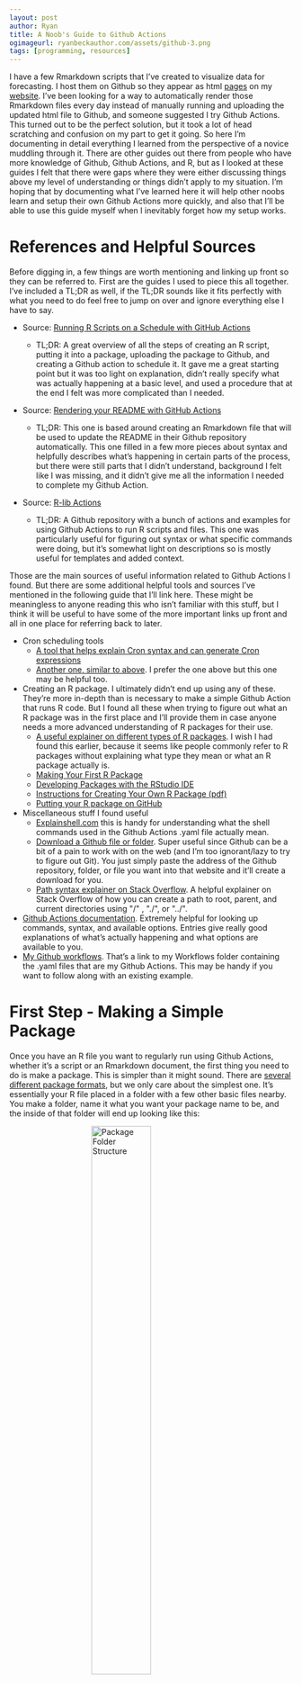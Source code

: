 ```yaml
---
layout: post
author: Ryan
title: A Noob's Guide to Github Actions
ogimageurl: ryanbeckauthor.com/assets/github-3.png
tags: [programming, resources]
---
```

I have a few Rmarkdown scripts that I’ve created to visualize data for forecasting. I host them on Github so they appear as html [pages](https://www.ryanbeckauthor.com/forecasting/Virginia_Vaccinations.html) on my [website](https://www.ryanbeckauthor.com/forecasting/Virginia_Vaccinations.html). I’ve been looking for a way to automatically render those Rmarkdown files every day instead of manually running and uploading the updated html file to Github, and someone suggested I try Github Actions. This turned out to be the perfect solution, but it took a lot of head scratching and confusion on my part to get it going. So here I’m documenting in detail everything I learned from the perspective of a novice muddling through it. There are other guides out there from people who have more knowledge of Github, Github Actions, and R, but as I looked at these guides I felt that there were gaps where they were either discussing things above my level of understanding or things didn’t apply to my situation. I’m hoping that by documenting what I’ve learned here it will help other noobs learn and setup their own Github Actions more quickly, and also that I’ll be able to use this guide myself when I inevitably forget how my setup works.


# References and Helpful Sources
Before digging in, a few things are worth mentioning and linking up front so they can be referred to. First are the guides I used to piece this all together. I’ve included a TL;DR as well, if the TL;DR sounds like it fits perfectly with what you need to do feel free to jump on over and ignore everything else I have to say.


* Source: [Running R Scripts on a Schedule with GitHub Actions](https://blog--simonpcouch.netlify.app/blog/r-github-actions-commit/)
    * TL;DR: A great overview of all the steps of creating an R script, putting it into a package, uploading the package to Github, and creating a Github action to schedule it. It gave me a great starting point but it was too light on explanation, didn’t really specify what was actually happening at a basic level, and used a procedure that at the end I felt was more complicated than I needed.


* Source: [Rendering your README with GitHub Actions](https://fromthebottomoftheheap.net/2020/04/30/rendering-your-readme-with-github-actions/)
    * TL;DR: This one is based around creating an Rmarkdown file that will be used to update the README in their Github repository automatically. This one filled in a few more pieces about syntax and helpfully describes what’s happening in certain parts of the process, but there were still parts that I didn’t understand, background I felt like I was missing, and it didn’t give me all the information I needed to complete my Github Action.


* Source: [R-lib Actions](https://github.com/r-lib/actions)
    * TL;DR: A Github repository with a bunch of actions and examples for using Github Actions to run R scripts and files. This one was particularly useful for figuring out syntax or what specific commands were doing, but it’s somewhat light on descriptions so is mostly useful for templates and added context.


Those are the main sources of useful information related to Github Actions I found. But there are some additional helpful tools and sources I’ve mentioned in the following guide that I’ll link here. These might be meaningless to anyone reading this who isn’t familiar with this stuff, but I think it will be useful to have some of the more important links up front and all in one place for referring back to later.


* Cron scheduling tools
    * [A tool that helps explain Cron syntax and can generate Cron expressions](https://crontab.guru/)
    * [Another one, similar to above](https://crontab.cronhub.io/). I prefer the one above but this one may be helpful too.
* Creating an R package. I ultimately didn’t end up using any of these. They’re more in-depth than is necessary to make a simple Github Action that runs R code. But I found all these when trying to figure out what an R package was in the first place and I’ll provide them in case anyone needs a more advanced understanding of R packages for their use.
    * [A useful explainer on different types of R packages](https://r-pkgs.org/package-structure-state.html). I wish I had found this earlier, because it seems like people commonly refer to R packages without explaining what type they mean or what an R package actually is.
    * [Making Your First R Package](https://tinyheero.github.io/jekyll/update/2015/07/26/making-your-first-R-package.html)
    * [Developing Packages with the RStudio IDE](https://support.rstudio.com/hc/en-us/articles/200486488-Developing-Packages-with-the-RStudio-IDE)
    * [Instructions for Creating Your Own R Package (pdf)](http://web.mit.edu/insong/www/pdf/rpackage_instructions.pdf)
    * [Putting your R package on GitHub](https://kbroman.org/pkg_primer/pages/github.html)
* Miscellaneous stuff I found useful
    * [Explainshell.com](https://explainshell.com/explain?cmd=git+commit+-am) this is handy for understanding what the shell commands used in the Github Actions .yaml file actually mean.
    * [Download a Github file or folder](https://download-directory.github.io/). Super useful since Github can be a bit of a pain to work with on the web (and I’m too ignorant/lazy to try to figure out Git). You just simply paste the address of the Github repository, folder, or file you want into that website and it’ll create a download for you.
    * [Path syntax explainer on Stack Overflow](https://superuser.com/questions/153165/what-does-represent-while-giving-path). A helpful explainer on Stack Overflow of how you can create a path to root, parent, and current directories using "/" , "./", or "../".
* [Github Actions documentation](https://docs.github.com/en/actions/learn-github-actions/understanding-github-actions). Extremely helpful for looking up commands, syntax, and available options. Entries give really good explanations of what’s actually happening and what options are available to you.
* [My Github workflows](https://github.com/ryooan/ryooan.github.io/tree/master/.github/workflows). That’s a link to my Workflows folder containing the .yaml files that are my Github Actions. This may be handy if you want to follow along with an existing example.


# First Step - Making a Simple Package
Once you have an R file you want to regularly run using Github Actions, whether it’s a script or an Rmarkdown document, the first thing you need to do is make a package. This is simpler than it might sound. There are [several different package formats](https://r-pkgs.org/package-structure-state.html), but we only care about the simplest one. It’s essentially your R file placed in a folder with a few other basic files nearby. You make a folder, name it what you want your package name to be, and the inside of that folder will end up looking like this:


  



<figure>
  <img src="{{site.url}}/assets/github-1.png" alt="Package Folder Structure" style="width:50%; margin:auto; display:block"/>
  <figcaption>Package Folder Structure</figcaption>
</figure>




Your R script or Rmarkdown file will go inside the "R" folder shown. The DESCRIPTION and NAMESPACE files just contain information about the package. We probably don’t even need the NAMESPACE file, but it doesn’t hurt to keep it either. We do need the DESCRIPTION file though, because we’ll use that for telling our Github Action what packages our R code needs.


To build your package you can either just manually create or copy the folder structure I’ve shown, or follow one of the procedures to generate a package I linked in the references section above. I recommend just copying and editing, feel free to [download and copy my files](https://github.com/ryooan/ryooan.github.io/tree/master/forecasting/FluPackage) (you can use the [Github directory downloader](https://download-directory.github.io/) I mentioned in the references section to download them).


The DESCRIPTION and NAMESPACE files can be edited as text documents in Notepad or your preferred text editor. One of my DESCRIPTION files looks like this:


  

<figure>
  <img src="{{site.url}}/assets/github-2.png" alt="DESCRIPTION File Contents" style="width:95%; margin:auto; display:block"/>
  <figcaption>DESCRIPTION File Contents</figcaption>
</figure>


You can edit the yellow highlighted information as you please, that’s just stuff that’s supposed to be information if someone else were to use or look at the package. The "Package" line should be changed to the name of the folder you put the DESCRIPTION and NAMESPACE files and "R" folder in because that’s the name of your package. The green highlighted lines under imports is what we really care about. We’re going to reference this stuff in our Github Action to tell Github what packages it needs to load to run our R file. Anything you call in your R script or Rmarkdown document with library() (e.g. library(tidyverse)), should go here. Otherwise you won’t have the proper libraries loaded to run your script.


Once you’re done editing the DESCRIPTION file you can save it as a .txt file and then rename it to delete the .txt extension. The NAMESPACE file in my packages just contains this: exportPattern("^[[:alpha:]]+"). I don’t know what that means or what that does. [According to this](https://methodsblog.com/2015/11/30/building-your-first-r-package/#:~:text=The%20NAMESPACE%20file%20allows%20R,use%20them%20in%20your%20code.) it’s just something that helps R packages talk to each other. The text in that file was just what was there when I generated a package in RStudio. I don’t think we really need the file, but it doesn’t seem to be hurting anything either so I left it there.


Side note: When creating a typical R package for others to use, you’re generally [not supposed to leave library() calls in your R script](https://stackoverflow.com/questions/64737686/why-library-or-require-should-not-be-used-in-a-r-package). It sounds like this can create errors for package users. However, I don’t think we care about this because our intent isn’t to distribute the package for others to use, we just want to put our R file in a package so it will be run automatically. If you intend to create a more traditional R package for distribution and others to use you probably need to take a deeper look at whether you’re following the appropriate best practices.


Once the files are edited, your package folder is named appropriately, and your R file is placed in the "R" folder the next step is to upload the package to Github. Just place it wherever in your Github repository you like.


# Create a .Github/Workflows Directory
Make a new folder called ".Github" in the root directory of your repository. It has to be in the root, otherwise it won’t work. Then in the ".Github" folder make a folder called "Workflows". This is where the .yaml files that define the workflows to be completed automatically will go. You can see the .Github/Workflows directory in [my repository](https://github.com/ryooan/ryooan.github.io) for an example.


# Create a Github Action
Next we’ll create the .yaml file that will define the Github Action. I’ll walk line by line through mine and try to explain my understanding of what each is doing.


  



<figure>
  <img src="{{site.url}}/assets/github-3.png" alt="Github Action Lines 1 through 16" style="width:95%; margin:auto; display:block"/>
  <figcaption>Github Action Lines 1 through 16</figcaption>
</figure>


First up, line 1. The "on:" line tells Github what will [trigger the action](https://docs.github.com/en/actions/using-workflows/triggering-a-workflow). There are multiple ways to trigger your action, such as by looking for a recent push to your repository or many other types of events. Mine is using a [schedule](https://docs.github.com/en/actions/using-workflows/events-that-trigger-workflows), which runs at specified intervals based on [cron syntax](https://crontab.guru/). My lines 1 through 3 tell the Github Action to trigger at 7 PM every day (in UTC, the timezone used on Github). You can tell it to run at time intervals instead if you want, such as by entering "*/10 * * * *" which would tell it to run every ten minutes (the most frequent Github allows is every 5 minutes).


At line 5 I define a [job](https://docs.github.com/en/actions/using-jobs/using-jobs-in-a-workflow). Each Github Action can have multiple jobs if you want, and the jobs will run in parallel (at the same time) if you define more than one. Line 6 is just what I’ve decided to call this job. Instead of "render’ you can put anything you want there, like "create-pizza-order" or whatever you want to describe your job as. Line 7 defines what [Github runner](https://docs.github.com/en/actions/using-github-hosted-runners/about-github-hosted-runners) will be used. But instead of directly defining it on this line the "{% raw %}${{{% endraw %}" syntax means it’s referring to a variable defined elsewhere, in this case it’s referring to "matrix.config.os" which is a variable defined on lines 13 through 15. Line 7 is telling the Github Action to run on the [Github runner](https://docs.github.com/en/actions/using-github-hosted-runners/about-github-hosted-runners) "windows-latest". That means that you’re choosing which virtual environment to run your commands on, in this case it means our R script or Rmarkdown file will run on that environment. You can choose from [several options](https://docs.github.com/en/actions/using-github-hosted-runners/about-github-hosted-runners) such as different Mac, Ubuntu, and Windows environments. I suggest using what you run locally. The example I followed used an Ubuntu environment, and I initially just kept that as is until I realized it was giving me errors because I didn’t have a certain package defined in my Rmarkdown document that it needed to work on an Ubuntu system.


I’m not entirely sure of the purpose of the "name" entry on line 9, but I think all it does is set the [name for the job](https://docs.github.com/en/actions/using-jobs/using-jobs-in-a-workflow#setting-a-name-for-a-job) for display somewhere on Github. In this case the name is set to show the operating system and the release of R used for the job.


Next up is lines 11 through 15. I don’t fully understand the purpose of the "strategy" section here. According to the Github documentation it’s one of the "[contexts](https://docs.github.com/en/actions/learn-github-actions/contexts)" available that can be used for different purposes. In this case I’m not sure if it’s really necessary, but within the strategy section several variables are defined for use elsewhere, such as the OS and R version. The "fail-fast" option seems to be something that could [cancel all in-progress jobs if one of your matrix jobs fails](https://docs.github.com/en/actions/using-workflows/workflow-syntax-for-github-actions#jobsjob_idstrategyfail-fast). I don’t know what that means and as far as I can tell there isn’t a matrix job actually happening here, so I’m not sure if this section is really necessary but I left it in from the example I modified since it seems to work fine without removing it.


  

<figure>
  <img src="{{site.url}}/assets/github-4.png" alt="Github Action Lines 17 through 34" style="width:95%; margin:auto; display:block"/>
  <figcaption>Github Action Lines 17 through 34</figcaption>
</figure>


Onto line 17. The "env" portion is [another context](https://docs.github.com/en/actions/learn-github-actions/contexts#env-context) where certain variables are set. Some of these variables just seem to be what I’ll call "trust me" variables, as in "a bunch of examples do it this way so just trust that they’re right". If you care about why or are suspicious they’re causing you trouble here’s some more info I found about each:


* R_REMOTES_NO_ERRORS_FROM_WARNINGS: If you’ve installed packages in R before you’ve probably seen some warnings pop up, this keeps those warnings [from turning into errors](https://github.com/r-lib/remotes#environment-variables) that could [mess up your Github Action](https://github.com/r-lib/remotes/issues/403).
* RSPM: RSPM seems to stand for "[R Studio Package Manager](https://github.com/r-lib/actions/tree/v2/setup-r)". I don’t think this line is necessary, but also it’s not hurting anything so I’m leaving it in. In [other examples](https://github.com/r-lib/actions/actions/runs/431266692/workflow) it seems to be calling a variable set under the matrix section, like we did with the OS. But the example I followed didn’t set an RSPM variable so I’m fairly sure it’s doing nothing, but I also haven’t tried to take it out. ¯\\_(ツ)_/¯
* GITHUB_PAT: This line seems to work some Github Actions magic that I don’t know the reason for, [other people say that it helps](https://github.com/r-lib/actions/issues/208) and to [put it there](https://github.com/DoubleML/doubleml-docs/issues/38) so why not.


The variables on lines 21 through 24 are ones I created. You’ll see how I use them later on, but basically I’m just putting the path and filename I want up front so I can copy this workflow and change only those variables the next time I want to automate an R file. I don’t actually use the variables on lines 23 and 24, they’re commented out using "#".


Line 26 begins the ["steps" section](https://docs.github.com/en/actions/using-workflows/workflow-syntax-for-github-actions#jobsjob_idsteps). Actions run as steps, and in this section you can give each action a name and run that action. First it defines some of the tools it "[uses](https://docs.github.com/en/actions/using-workflows/workflow-syntax-for-github-actions#jobsjob_idstepsuses)". That’s what’s happening on lines 27 and 29. Line 27 uses a tool that lets this workflow [check out a repository](https://github.community/t/what-is-actions-checkout-v2-in-github-action/191110) and line 29 sets up the [R environment for use in actions](https://github.com/r-lib/actions/tree/v2/setup-r). Note that the "@master" portion seems to specify what branch of the "setup-r" tool we’re looking at, it’s kind of like a version signifier. The current version seems to be "v2", but according to [this thread](https://github.com/r-lib/actions/issues/374) since the branch was renamed from "master" and has eventually become "v2" Github automatically redirects from "master" to "v2". So that’s why "master" still seems to work. It sounds like the proper naming might be "v2" but master seems to work fine. If you have trouble and trace it back to that being the source it might be good to try "v2" instead.


Lines 30 through 32 define some settings for the "setup-r" action. "With" means line 29 will use info provided on lines 31 and 32. Line 31 sets the version of R we want to use and references the variable previously defined under the matrix section on line 15. I’m just using "release", which seems to default to the latest available version, but you can specify other versions if desired. Line 32 sets an "[http-user-agent](https://github.com/r-lib/actions/tree/v2-branch/setup-r)" setting used by the "r-setup" tool, but references a variable under the matrix section that we never defined, so I’m not sure if it’s actually doing anything but I’m leaving it in there in case it is.


Line 34 sets up Pandoc, which is something used to generate Rmarkdown output. If you want to know more about it [this is a useful explanation](https://stackoverflow.com/questions/40563479/relationship-between-r-markdown-knitr-pandoc-and-bookdown).
  



<figure>
  <img src="{{site.url}}/assets/github-5.png" alt="Github Action Lines 36 through 57" style="width:95%; margin:auto; display:block"/>
  <figcaption>Github Action Lines 36 through 57</figcaption>
</figure>


Finally we’re getting to the interesting stuff. Line 36 is our first named step that will start doing something useful. I mostly just left the names as-is from the example I followed. In this case we’re querying dependencies, which means looking at what packages our R file needs. First this step gets a name on line 36. Then we define the working directory. This line references the variable in the "env" section we set. We want to set the working directory to the folder of our R package. In my example my R package is called "FluPackage", so I set the working directory to "./forecasting/FluPackage".


When we’re defining paths and directories, it’s important to know how to start them. The "./" at the beginning means we’re starting in the current working directory. For our Github action that means we’re starting in the root directory of our repository. That’s where we want to start, but I use other starting locations elsewhere so we’ll want to know what they mean. Based on [this resource](https://superuser.com/questions/153165/what-does-represent-while-giving-path) here’s the important ones to know:


* "/" = root directory (top level of all your folders)
* "./" = current working directory
* "../" = parent directory (one folder up from the current working directory)


On line 38 we enter the [run command](https://docs.github.com/en/actions/using-workflows/workflow-syntax-for-github-actions#jobsjob_idstepsrun) which tells our action to execute commands. The \| after "run:" just means there are multiple lines to this run command and tells it to look at the lines below. Something important to know is that the "shell: Rscript {0}" on line 43 tells this step what [shell to use](https://docs.github.com/en/actions/using-workflows/workflow-syntax-for-github-actions#jobsjob_idstepsshell). I don’t fully understand it, but my impression is that the different shells are just the core computer languages you can choose from. Specifically, line 43 is using a command to [specify a custom shell](https://docs.github.com/en/actions/using-workflows/workflow-syntax-for-github-actions#custom-shell) for R files. That’s all we need to know, since we setup the R environment in previous commands it’ll recognize that we want to run R commands.


The actual contents of this step on lines 39 through 40 are just installing two packages that are needed. Those lines are important. The lines 41 and 42 aren’t really being used. What they’re doing is using some R commands to look at the dependencies in our package (based on the DESCRIPTION file) and writing them to a "depends.Rds" file that can be referenced later. But this file only gets used in the "Cache R Packages" step on lines 51 through 57, which I’ve commented out because I wasn’t able to get it working and it’s not critical unless you really care about how long your Github Action is taking to run. If you do care about that you’ll have to do some more digging because I couldn’t figure it out, I suggest starting with [this article](https://blog--simonpcouch.netlify.app/blog/r-github-actions-commit/) that I started from, he succeeds at getting his packages to cache.


I’m keeping lines 41 and 42 in because I don’t want to accidentally break anything if I take them out, and I want them there in case I decide to try to fix the caching section someday. But lines 39 and 40 are important, they’re packages that do get used later, so if you tweak stuff don’t delete those. You can see where packages have been used when you see the name of the package followed by "::", such as "remotes::dev_package…" on line 41.


Lines 45 through 49 constitute the next step, where we install another package we need, the "rmarkdown" package. If you aren’t using Rmarkdown files for this you probably don’t need that installed, and some of the later steps may need modified since you won’t actually be rendering an .Rmd files.


  



<figure>
  <img src="{{site.url}}/assets/github-6.png" alt="Github Action Lines 59 through 80" style="width:95%; margin:auto; display:block"/>
  <figcaption>Github Action Lines 59 through 80</figcaption>
</figure>


Next on lines 59 through 63 we install dependencies. This section will look in our working directory, find the package there, and look in the DESCRIPTION file to see which dependencies are there. It does that on line 62, where it uses the "remotes" package to look for and install these dependencies. Again, the working directory on line 60 should point to our package so that the install dependencies command is looking in the correct place.


Lines 65 through 69 are where the Rmarkdown file in the package actually gets rendered. I set the working directory to the package location, then it runs the render command and I specify the [necessary inputs to that command](https://pkgs.rstudio.com/rmarkdown/reference/render.html). First I specify the file to be rendered. On line 22 I had set that as "R/Flu_Hospitalizations.rmd". The working directory is already set to the package, so all this is doing is say go to the file in the "R" folder in the package. Then I specify that I want the output to be html, and that I want the output directory to be in the parent directory, which means one folder above the working directory. You may have to adjust these if you want it to output elsewhere.


Lines 71 through 80 commit the files. When the files are run and output is created the output needs to be committed to appear in your Github repository. Initially my strategy here was to commit the specific output file by name, but that didn’t seem to be working so I just made it commit all the files. Because it’s just committing everything I commented out the working directory, since I believe this will commit everything in my repository that needs committed regardless of where it is. Line 74 is just a command to output the [top level](https://git-scm.com/docs/git-rev-parse) of the "[working tree](https://craftquest.io/articles/what-is-the-working-tree-in-git)". I don’t fully understand what a working tree is, but basically it just outputs what the current working tree is so that I could check and make sure I was operating in the right place when I was having issues committing my files, but ultimately it didn’t end up being all that useful. Lines 75 and 76 were in the example I followed, and I believe they basically just create a bot that will do the committing. Not sure exactly, but I suggest leaving them as-is.


Line 77 adds all files with changes to the "[staging area](https://dev.to/sublimegeek/git-staging-area-explained-like-im-five-1anh)". There are different add commands [as described in detail here](https://stackoverflow.com/questions/572549/difference-between-git-add-a-and-git-add), but the "--all" just adds everything with changes. The staging area basically means stuff that’s ready to be committed. Line 78 will just [output the status](https://www.atlassian.com/git/tutorials/inspecting-a-repository), which means it’ll show what the status of the uncommitted files is in the working directory and staging area.


Line 79 commits the changes. The output files should now show up in the repository. The "[-am](https://explainshell.com/explain?cmd=git+commit+-am)" is a combination of "-a" and "-m". The "a" essentially means all and the "m" means message, which means it’ll make "Scheduled Update" appear as the message in Github. The "\|\|" was hard to figure out at first because Google isn’t the best with symbols, but this is called a "[double pipe](https://stackoverflow.com/questions/35301/what-is-the-difference-between-the-and-or-operators)" and basically means "OR". Commit the files OR if there’s nothing to commit output (I believe that’s what "echo" means) "No changes to commit". 


Line 80 pushes the commit to the remote server. That’s kind of gibberish to me, but I think ([based on a handy explanation here](https://stackoverflow.com/questions/2745076/what-are-the-differences-between-git-commit-and-git-push)) it means that the files we’ve committed have been committed on the virtual environment we created (the "windows-server" or whatever), but still need to be pushed to Github itself. The "origin" part of this is confusing to me, but it has [something to do with Github branches](https://stackoverflow.com/questions/12462481/what-is-the-difference-between-git-push-origin-and-git-push-origin-master). And again, if there’s nothing to push we get the echo output "No changes to commit".


  



<figure>
  <img src="{{site.url}}/assets/github-7.png" alt="Github Action Lines 82 through 88" style="width:95%; margin:auto; display:block"/>
  <figcaption>Github Action Lines 82 through 88</figcaption>
</figure>


Finally, the last step starting on line 82 just creates some session info logging for us. Not entirely sure how it works and I don’t think I’ve really used it, but might be helpful for anyone trying to troubleshoot stuff.


# Monitoring and Troubleshooting
That’s pretty much the breakdown of the Github actions. The last useful thing to know is that Github logs each step of your action as it executes, and you can look through that to see where things went wrong. The top menu on Github has an "Actions" tab that you can look at to see the status of your actions.


  

<figure>
  <img src="{{site.url}}/assets/github-8.png" alt="Github Actions Tab" style="width:95%; margin:auto; display:block"/>
  <figcaption>Github Actions Tab</figcaption>
</figure>


You can see your workflows there, and if you click on one of the completed workflows you see this:


  



<figure>
  <img src="{{site.url}}/assets/github-9.png" alt="Github Workflow Summary" style="width:95%; margin:auto; display:block"/>
  <figcaption>Github Workflow Summary</figcaption>
</figure>


You can click on "1 job completed" and then again on the name of the virtual environment it ran in and you’ll see this:


  

<figure>
  <img src="{{site.url}}/assets/github-10.png" alt="Github Workflow Log" style="width:95%; margin:auto; display:block"/>
  <figcaption>Github Workflow Log</figcaption>
</figure>


You can expand each step and see a log of what happened. If your Github action failed you can check out the first one that shows up with a red X and try to diagnose why from that. If you’re having trouble I suggest making changes and then setting a cron schedule to run the action every 10 minutes so the action will trigger again soon and you can see if your changes have managed to fix things.


# Okay Bye
That’s pretty much everything I’ve managed to figure out when trying to make a working Github Action. So far it’s been successful, I have two Github Actions in my "workflows" folder and they run without errors once per day on their own. If you’ve made it this far I hope this has helped you!
